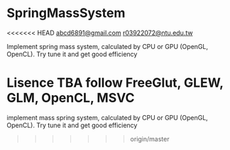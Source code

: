 # SpringMassSystem
<<<<<<< HEAD
abcd6891@gmail.com
r03922072@ntu.edu.tw

Implement spring mass system, calculated by CPU or GPU (OpenGL, OpenCL). Try tune it and get good efficiency

Lisence
TBA
follow FreeGlut, GLEW, GLM, OpenCL, MSVC
=======
implement mass spring system, calculated by CPU or GPU (OpenGL, OpenCL). Try tune it and get good efficiency
>>>>>>> origin/master
